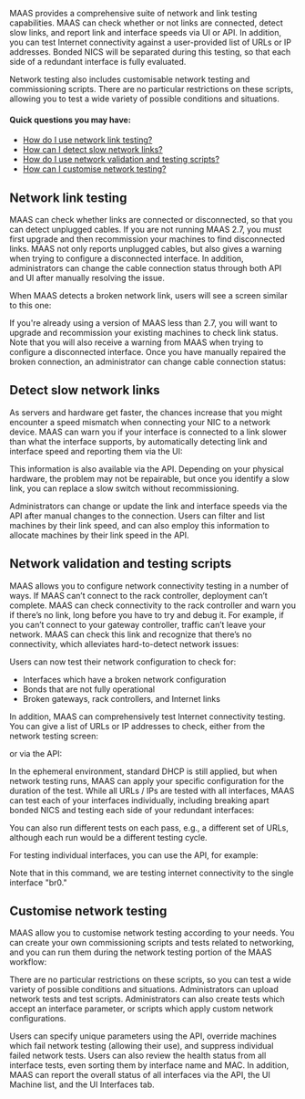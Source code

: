 MAAS provides a comprehensive suite of network and link testing capabilities.  MAAS can check whether or not links are connected, detect slow links, and report link and interface speeds via UI or API.  In addition, you can test Internet connectivity against a user-provided list of URLs or IP addresses.  Bonded NICS will be separated during this testing, so that each side of a redundant interface is fully evaluated.

Network testing also includes customisable network testing and commissioning scripts. There are no particular restrictions on these scripts, allowing you to test a wide variety of possible conditions and situations.

#### Quick questions you may have:

* [How do I use network link testing?](/t/network-testing/1267#heading--network-link-testing)
* [How can I detect slow network links?](/t/network-testing/1267#heading--slow-link-detection)
* [How do I use network validation and testing scripts?](/t/network-testing/1267#heading--network-validation-scripts-and-testing)
* [How can I customise network testing?](/t/network-testing/1267#heading--customisable-network-testing)

<h2 id="heading--network-link-testing">Network link testing</h2>

MAAS can check whether links are connected or disconnected, so that you can detect unplugged cables.  If you are not running MAAS 2.7, you must first upgrade and then recommission your machines to find disconnected links.  MAAS not only reports unplugged cables, but also gives a warning when trying to configure a disconnected interface.  In addition, administrators can change the cable connection status through both API and UI after manually resolving the issue.

When MAAS detects a broken network link, users will see a screen similar to this one: 

<!-- vanilla
![link-disconnected|690x307](images/687feb2ddea8b317f0deba239bcb1779fd5f33d3_2_690x307.jpeg) 
 vanilla -->

<!-- ui
![link-disconnected|690x307](images/687feb2ddea8b317f0deba239bcb1779fd5f33d3_2_690x307.jpeg) 
 ui -->

<!-- cli
### ADD SUITABLE CLI EXAMPLE OR PRINTOUT ###
 cli -->

If you're already using a version of MAAS less than 2.7, you will want to upgrade and recommission your existing machines to check link status.  Note that you will also receive a warning from MAAS when trying to configure a disconnected interface.  Once you have manually repaired the broken connection, an administrator can change cable connection status:

<!-- vanilla
![mark-as-connected|690x312](images/b8b24a2e5fbc40b6469a24733a518b510cf0d955_2_690x312.jpeg) 
 vanilla -->

<!-- ui
![mark-as-connected|690x312](images/b8b24a2e5fbc40b6469a24733a518b510cf0d955_2_690x312.jpeg) 
 ui -->

<!-- cli
### ADD SUITABLE CLI EXAMPLE OR PRINTOUT ###
 cli -->

<h2 id="heading--slow-link-detection">Detect slow network links</h2>

As servers and hardware get faster, the chances increase that you might encounter a speed mismatch when connecting your NIC to a network device.  MAAS can warn you if your interface is connected to a link slower than what the interface supports, by automatically detecting link and interface speed and reporting them via the UI:

<!-- vanilla
![link-connected-to-slow-interface|690x256](images/e73a81df222f44c0b364eefcd0880e2a84c7303b_2_690x256.jpeg)  
 vanilla -->

<!-- ui
![link-connected-to-slow-interface|690x256](images/e73a81df222f44c0b364eefcd0880e2a84c7303b_2_690x256.jpeg)  
 ui -->

<!-- cli
### ADD SUITABLE CLI EXAMPLE OR PRINTOUT ###
 cli -->

This information is also available via the API.  Depending on your physical hardware, the problem may not be repairable, but once you identify a slow link, you can replace a slow switch without recommissioning.  

Administrators can change or update the link and interface speeds via the API after manual changes to the connection. Users can filter and list machines by their link speed, and can also employ this information to allocate machines by their link speed in the API.

<h2 id="heading--network-validation-scripts-and-testing">Network validation and testing scripts</h2>

MAAS allows you to configure network connectivity testing in a number of ways. If MAAS can’t connect to the rack controller, deployment can’t complete.  MAAS can check connectivity to the rack controller and warn you if there’s no link, long before you have to try and debug it. For example, if you can’t connect to your gateway controller, traffic can’t leave your network. MAAS can check this link and recognize that there’s no connectivity, which alleviates hard-to-detect network issues:

<!-- vanilla
![test-connectivity|690x310](images/c4f81cb3ef1a90f0a46fb62c893a4cc9f7e5f45a_2_690x310.jpeg) 
 vanilla -->

<!-- ui
![test-connectivity|690x310](images/c4f81cb3ef1a90f0a46fb62c893a4cc9f7e5f45a_2_690x310.jpeg) 
 ui -->

<!-- cli
### ADD SUITABLE CLI EXAMPLE OR PRINTOUT ###
 cli -->

Users can now test their network configuration to check for:

* Interfaces which have a broken network configuration
* Bonds that are not fully operational
* Broken gateways, rack controllers, and Internet links

In addition, MAAS can comprehensively test Internet connectivity testing. You can give a list of URLs or IP addresses to check, either from the network testing screen:

<!-- vanilla
![specify-urls-ui|690x100](images/12dd87ce0bffd54c2e459c4dea850af5fcbe14d0_2_690x100.jpeg) 
 vanilla -->

<!-- ui
![specify-urls-ui|690x100](images/12dd87ce0bffd54c2e459c4dea850af5fcbe14d0_2_690x100.jpeg) 
 ui -->

<!-- cli
### ADD SUITABLE CLI EXAMPLE OR PRINTOUT ###
 cli -->

or via the API:

<!-- vanilla
![specify-urls-api|690x75](images/b92a8ca1821bc1ccf60cf7fddcb57f3fbeda4408_2_690x75.jpeg) 
 vanilla -->

<!-- ui
![specify-urls-api|690x75](images/b92a8ca1821bc1ccf60cf7fddcb57f3fbeda4408_2_690x75.jpeg) 
 ui -->

<!-- cli
### ADD SUITABLE CLI EXAMPLE OR PRINTOUT ###
 cli -->

In the ephemeral environment, standard DHCP is still applied, but when network testing runs, MAAS can apply your specific configuration for the duration of the test.  While all URLs / IPs are tested with all interfaces, MAAS can test each of your interfaces individually, including breaking apart bonded NICS and testing each side of your redundant interfaces:

<!-- vanilla
![breaking-nics|690x217](images/1f7e76d2470210bb5a0fe5a1a8cb542f5ef44c51_2_690x217.jpeg) 
 vanilla -->

<!-- ui
![breaking-nics|690x217](images/1f7e76d2470210bb5a0fe5a1a8cb542f5ef44c51_2_690x217.jpeg) 
 ui -->

<!-- cli
### ADD SUITABLE CLI EXAMPLE OR PRINTOUT ###
 cli -->

You can also run different tests on each pass, e.g., a different set of URLs, although each run would be a different testing cycle.

For testing individual interfaces, you can use the API, for example:

<!-- vanilla
![test-single-interface-from-api|690x36](images/7fadb56a2939f7a781510a55813141de03521e0d_2_690x36.jpeg) 
 vanilla -->

<!-- ui
![test-single-interface-from-api|690x36](images/7fadb56a2939f7a781510a55813141de03521e0d_2_690x36.jpeg) 
 ui -->

<!-- cli
### ADD SUITABLE CLI EXAMPLE OR PRINTOUT ###
 cli -->

Note that in this command, we are testing internet connectivity to the single interface "br0."

<h2 id="heading--customisable-network-testing">Customise network testing</h2>

MAAS allow you to customise network testing according to your needs.  You can create your own commissioning scripts and tests related to networking, and you can run them during the network testing portion of the MAAS workflow:

<!-- vanilla
![specify-network-tests|690x197](images/0dcf089dbd8efc2fc9d0782d3b15f47647e950b8_2_690x197.jpeg) 
 vanilla -->

<!-- ui
![specify-network-tests|690x197](images/0dcf089dbd8efc2fc9d0782d3b15f47647e950b8_2_690x197.jpeg) 
 ui -->

<!-- cli
### ADD SUITABLE CLI EXAMPLE OR PRINTOUT ###
 cli -->

There are no particular restrictions on these scripts, so you can test a wide variety of possible conditions and situations.  Administrators can upload network tests and test scripts.  Administrators can also create tests which accept an interface parameter, or scripts which apply custom network configurations.  

Users can specify unique parameters using the API, override machines which fail network testing (allowing their use), and suppress individual failed network tests.  Users can also review the health status from all interface tests, even sorting them by interface name and MAC.  In addition, MAAS can report the overall status of all interfaces via the API, the UI Machine list, and the UI Interfaces tab.
